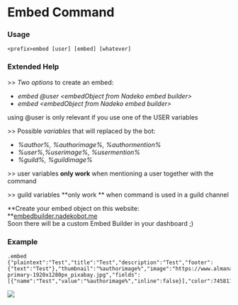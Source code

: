 # Embed Command

### Usage

```
<prefix>embed [user] [embed] [whatever]
```

### Extended Help

&gt;&gt; _Two options_ to create an embed:

* _embed @user &lt;embedObject from Nadeko embed builder&gt;_
* _embed &lt;embedObject from Nadeko embed builder&gt;_

using @user is only relevant if you use one of the USER variables

&gt;&gt; Possible _variables_ that will replaced by the bot:

* _%author%, %authorimage%, %authormention%_
* _%user%,%userimage%, %usermention%_
* _%guild%, %guildimage%_

&gt;&gt; user variables **only work** when mentioning a user together with the command

&gt;&gt; guild variables **only work ** when command is used in a guild channel

**Create your embed object on this website: **[embedbuilder.nadekobot.me](http://nadekobot.me/embedbuilder/)  
Soon there will be a custom Embed Builder in your dashboard ;\)

### Example

```
.embed {"plaintext":"Test","title":"Test","description":"Test","footer":{"text":"Test"},"thumbnail":"%authorimage%","image":"https://www.almanac.com/sites/default/files/birth_month_flowers-primary-1920x1280px_pixabay.jpg","fields":[{"name":"Test","value":"%authorimage%","inline":false}],"color":7458112}
```

![](https://cdn.discordapp.com/attachments/282295514727448587/358940001846689794/image.png)

